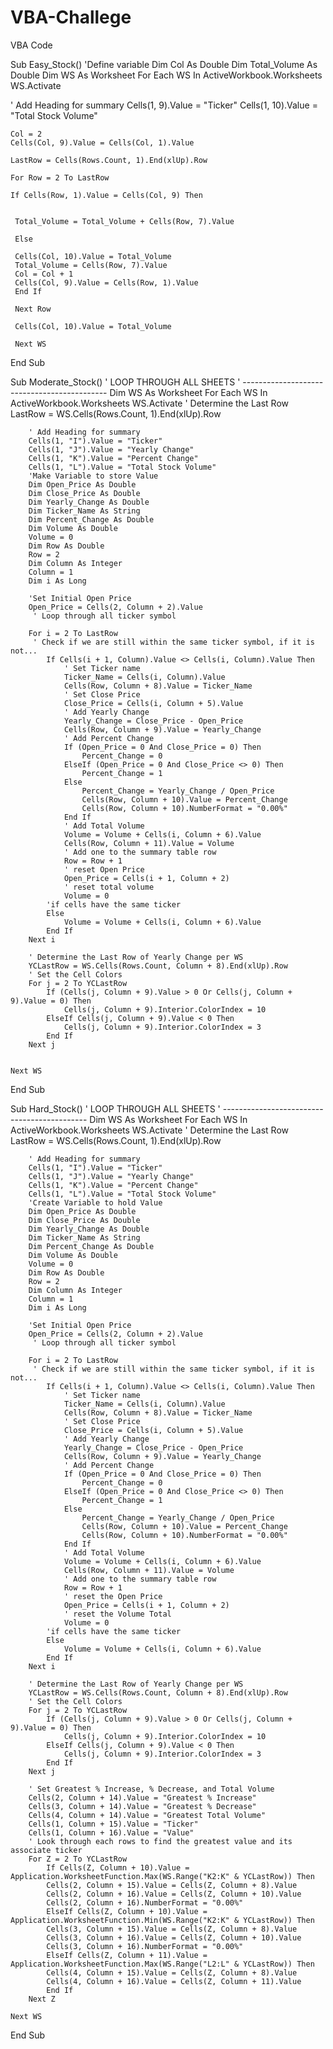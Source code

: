 # VBA-Challege
VBA Code

Sub Easy_Stock()
'Define variable
    Dim Col  As Double
    Dim Total_Volume As Double
    Dim WS As Worksheet
    For Each WS In ActiveWorkbook.Worksheets
    WS.Activate
 
' Add Heading for summary
    Cells(1, 9).Value = "Ticker"
    Cells(1, 10).Value = "Total Stock Volume"

    Col = 2
    Cells(Col, 9).Value = Cells(Col, 1).Value

    LastRow = Cells(Rows.Count, 1).End(xlUp).Row

    For Row = 2 To LastRow

    If Cells(Row, 1).Value = Cells(Col, 9) Then
    
     
     Total_Volume = Total_Volume + Cells(Row, 7).Value
     
     Else
     
     Cells(Col, 10).Value = Total_Volume
     Total_Volume = Cells(Row, 7).Value
     Col = Col + 1
     Cells(Col, 9).Value = Cells(Row, 1).Value
     End If
     
     Next Row
     
     Cells(Col, 10).Value = Total_Volume
     
     Next WS
     
End Sub


Sub Moderate_Stock()
    ' LOOP THROUGH ALL SHEETS
    ' --------------------------------------------
Dim WS As Worksheet
    For Each WS In ActiveWorkbook.Worksheets
    WS.Activate
        ' Determine the Last Row
        LastRow = WS.Cells(Rows.Count, 1).End(xlUp).Row

        ' Add Heading for summary
        Cells(1, "I").Value = "Ticker"
        Cells(1, "J").Value = "Yearly Change"
        Cells(1, "K").Value = "Percent Change"
        Cells(1, "L").Value = "Total Stock Volume"
        'Make Variable to store Value
        Dim Open_Price As Double
        Dim Close_Price As Double
        Dim Yearly_Change As Double
        Dim Ticker_Name As String
        Dim Percent_Change As Double
        Dim Volume As Double
        Volume = 0
        Dim Row As Double
        Row = 2
        Dim Column As Integer
        Column = 1
        Dim i As Long
        
        'Set Initial Open Price
        Open_Price = Cells(2, Column + 2).Value
         ' Loop through all ticker symbol
        
        For i = 2 To LastRow
         ' Check if we are still within the same ticker symbol, if it is not...
            If Cells(i + 1, Column).Value <> Cells(i, Column).Value Then
                ' Set Ticker name
                Ticker_Name = Cells(i, Column).Value
                Cells(Row, Column + 8).Value = Ticker_Name
                ' Set Close Price
                Close_Price = Cells(i, Column + 5).Value
                ' Add Yearly Change
                Yearly_Change = Close_Price - Open_Price
                Cells(Row, Column + 9).Value = Yearly_Change
                ' Add Percent Change
                If (Open_Price = 0 And Close_Price = 0) Then
                    Percent_Change = 0
                ElseIf (Open_Price = 0 And Close_Price <> 0) Then
                    Percent_Change = 1
                Else
                    Percent_Change = Yearly_Change / Open_Price
                    Cells(Row, Column + 10).Value = Percent_Change
                    Cells(Row, Column + 10).NumberFormat = "0.00%"
                End If
                ' Add Total Volume
                Volume = Volume + Cells(i, Column + 6).Value
                Cells(Row, Column + 11).Value = Volume
                ' Add one to the summary table row
                Row = Row + 1
                ' reset Open Price
                Open_Price = Cells(i + 1, Column + 2)
                ' reset total volume
                Volume = 0
            'if cells have the same ticker
            Else
                Volume = Volume + Cells(i, Column + 6).Value
            End If
        Next i
        
        ' Determine the Last Row of Yearly Change per WS
        YCLastRow = WS.Cells(Rows.Count, Column + 8).End(xlUp).Row
        ' Set the Cell Colors
        For j = 2 To YCLastRow
            If (Cells(j, Column + 9).Value > 0 Or Cells(j, Column + 9).Value = 0) Then
                Cells(j, Column + 9).Interior.ColorIndex = 10
            ElseIf Cells(j, Column + 9).Value < 0 Then
                Cells(j, Column + 9).Interior.ColorIndex = 3
            End If
        Next j
       
        
    Next WS
        
End Sub

Sub Hard_Stock()
    ' LOOP THROUGH ALL SHEETS
    ' --------------------------------------------
Dim WS As Worksheet
    For Each WS In ActiveWorkbook.Worksheets
    WS.Activate
        ' Determine the Last Row
        LastRow = WS.Cells(Rows.Count, 1).End(xlUp).Row

        ' Add Heading for summary
        Cells(1, "I").Value = "Ticker"
        Cells(1, "J").Value = "Yearly Change"
        Cells(1, "K").Value = "Percent Change"
        Cells(1, "L").Value = "Total Stock Volume"
        'Create Variable to hold Value
        Dim Open_Price As Double
        Dim Close_Price As Double
        Dim Yearly_Change As Double
        Dim Ticker_Name As String
        Dim Percent_Change As Double
        Dim Volume As Double
        Volume = 0
        Dim Row As Double
        Row = 2
        Dim Column As Integer
        Column = 1
        Dim i As Long
        
        'Set Initial Open Price
        Open_Price = Cells(2, Column + 2).Value
         ' Loop through all ticker symbol
        
        For i = 2 To LastRow
         ' Check if we are still within the same ticker symbol, if it is not...
            If Cells(i + 1, Column).Value <> Cells(i, Column).Value Then
                ' Set Ticker name
                Ticker_Name = Cells(i, Column).Value
                Cells(Row, Column + 8).Value = Ticker_Name
                ' Set Close Price
                Close_Price = Cells(i, Column + 5).Value
                ' Add Yearly Change
                Yearly_Change = Close_Price - Open_Price
                Cells(Row, Column + 9).Value = Yearly_Change
                ' Add Percent Change
                If (Open_Price = 0 And Close_Price = 0) Then
                    Percent_Change = 0
                ElseIf (Open_Price = 0 And Close_Price <> 0) Then
                    Percent_Change = 1
                Else
                    Percent_Change = Yearly_Change / Open_Price
                    Cells(Row, Column + 10).Value = Percent_Change
                    Cells(Row, Column + 10).NumberFormat = "0.00%"
                End If
                ' Add Total Volume
                Volume = Volume + Cells(i, Column + 6).Value
                Cells(Row, Column + 11).Value = Volume
                ' Add one to the summary table row
                Row = Row + 1
                ' reset the Open Price
                Open_Price = Cells(i + 1, Column + 2)
                ' reset the Volume Total
                Volume = 0
            'if cells have the same ticker
            Else
                Volume = Volume + Cells(i, Column + 6).Value
            End If
        Next i
        
        ' Determine the Last Row of Yearly Change per WS
        YCLastRow = WS.Cells(Rows.Count, Column + 8).End(xlUp).Row
        ' Set the Cell Colors
        For j = 2 To YCLastRow
            If (Cells(j, Column + 9).Value > 0 Or Cells(j, Column + 9).Value = 0) Then
                Cells(j, Column + 9).Interior.ColorIndex = 10
            ElseIf Cells(j, Column + 9).Value < 0 Then
                Cells(j, Column + 9).Interior.ColorIndex = 3
            End If
        Next j
        
        ' Set Greatest % Increase, % Decrease, and Total Volume
        Cells(2, Column + 14).Value = "Greatest % Increase"
        Cells(3, Column + 14).Value = "Greatest % Decrease"
        Cells(4, Column + 14).Value = "Greatest Total Volume"
        Cells(1, Column + 15).Value = "Ticker"
        Cells(1, Column + 16).Value = "Value"
        ' Look through each rows to find the greatest value and its associate ticker
        For Z = 2 To YCLastRow
            If Cells(Z, Column + 10).Value = Application.WorksheetFunction.Max(WS.Range("K2:K" & YCLastRow)) Then
            Cells(2, Column + 15).Value = Cells(Z, Column + 8).Value
            Cells(2, Column + 16).Value = Cells(Z, Column + 10).Value
            Cells(2, Column + 16).NumberFormat = "0.00%"
            ElseIf Cells(Z, Column + 10).Value = Application.WorksheetFunction.Min(WS.Range("K2:K" & YCLastRow)) Then
            Cells(3, Column + 15).Value = Cells(Z, Column + 8).Value
            Cells(3, Column + 16).Value = Cells(Z, Column + 10).Value
            Cells(3, Column + 16).NumberFormat = "0.00%"
            ElseIf Cells(Z, Column + 11).Value = Application.WorksheetFunction.Max(WS.Range("L2:L" & YCLastRow)) Then
            Cells(4, Column + 15).Value = Cells(Z, Column + 8).Value
            Cells(4, Column + 16).Value = Cells(Z, Column + 11).Value
            End If
        Next Z
        
    Next WS
        
End Sub

